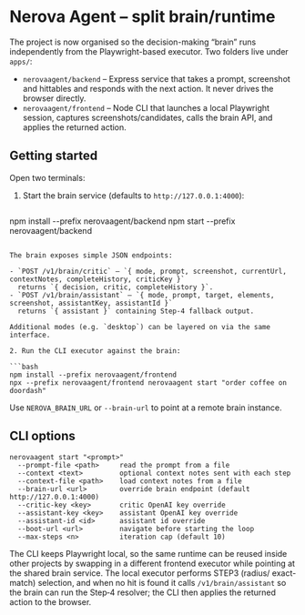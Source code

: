# Nerova Agent – split brain/runtime

The project is now organised so the decision-making “brain” runs independently
from the Playwright-based executor. Two folders live under `apps/`:

- `nerovaagent/backend` – Express service that takes a prompt, screenshot and hittables
  and responds with the next action. It never drives the browser directly.
- `nerovaagent/frontend` – Node CLI that launches a local Playwright session, captures
  screenshots/candidates, calls the brain API, and applies the returned action.

## Getting started

Open two terminals:

1. Start the brain service (defaults to `http://127.0.0.1:4000`):

   ```bash
  npm install --prefix nerovaagent/backend
  npm start --prefix nerovaagent/backend
   ```

   The brain exposes simple JSON endpoints:

   - `POST /v1/brain/critic` — `{ mode, prompt, screenshot, currentUrl, contextNotes, completeHistory, criticKey }`
     returns `{ decision, critic, completeHistory }`.
   - `POST /v1/brain/assistant` — `{ mode, prompt, target, elements, screenshot, assistantKey, assistantId }`
     returns `{ assistant }` containing Step‑4 fallback output.

   Additional modes (e.g. `desktop`) can be layered on via the same interface.

2. Run the CLI executor against the brain:

   ```bash
  npm install --prefix nerovaagent/frontend
  npx --prefix nerovaagent/frontend nerovaagent start "order coffee on doordash"
   ```

   Use `NEROVA_BRAIN_URL` or `--brain-url` to point at a remote brain instance.

## CLI options

```
nerovaagent start "<prompt>"
  --prompt-file <path>     read the prompt from a file
  --context <text>         optional context notes sent with each step
  --context-file <path>    load context notes from a file
  --brain-url <url>        override brain endpoint (default http://127.0.0.1:4000)
  --critic-key <key>       critic OpenAI key override
  --assistant-key <key>    assistant OpenAI key override
  --assistant-id <id>      assistant id override
  --boot-url <url>         navigate before starting the loop
  --max-steps <n>          iteration cap (default 10)
```

The CLI keeps Playwright local, so the same runtime can be reused inside other
projects by swapping in a different frontend executor while pointing at the
shared brain service. The local executor performs STEP3 (radius/ exact-match)
selection, and when no hit is found it calls `/v1/brain/assistant` so the brain
can run the Step‑4 resolver; the CLI then applies the returned action to the
browser.
